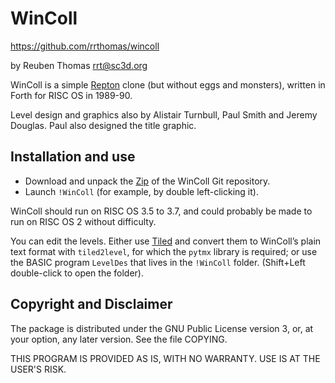 # WinColl

https://github.com/rrthomas/wincoll  

by Reuben Thomas <rrt@sc3d.org>  

WinColl is a simple
[Repton](https://en.wikipedia.org/wiki/Repton_(video_game)) clone (but
without eggs and monsters), written in Forth for RISC OS in 1989-90.

Level design and graphics also by Alistair Turnbull, Paul Smith and Jeremy
Douglas. Paul also designed the title graphic.


## Installation and use

* Download and unpack the
  [Zip](https://github.com/rrthomas/wincoll/archive/refs/heads/main.zip) of
  the WinColl Git repository.
* Launch `!WinColl` (for example, by double left-clicking it).

WinColl should run on RISC OS 3.5 to 3.7, and could probably be made to run
on RISC OS 2 without difficulty.

You can edit the levels. Either use [Tiled](https://www.mapeditor.org/) and
convert them to WinColl’s plain text format with `tiled2level`, for which
the `pytmx` library is required; or use the BASIC program `LevelDes` that
lives in the `!WinColl` folder. (Shift+Left double-click to open the
folder).


## Copyright and Disclaimer

The package is distributed under the GNU Public License version 3, or, at
your option, any later version. See the file COPYING.

THIS PROGRAM IS PROVIDED AS IS, WITH NO WARRANTY. USE IS AT THE USER'S RISK.
